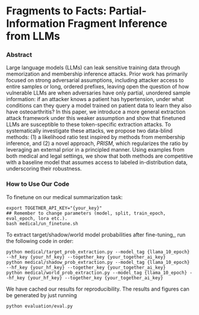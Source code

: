 # Fragments to Facts: Partial-Information Fragment Inference from LLMs

### Abstract
Large language models (LLMs) can leak sensitive training data through memorization and membership inference attacks. Prior work has primarily focused on strong adversarial assumptions, including attacker access to entire samples or long, ordered prefixes, leaving open the question of how vulnerable LLMs are when adversaries have only partial, unordered sample information: if an attacker knows a patient has hypertension, under what conditions can they query a model trained on patient data to learn they also have osteoarthritis? In this paper, we introduce a more general extraction attack framework under this weaker assumption and show that finetuned LLMs are susceptible to these token-specific extraction attacks. To systematically investigate these attacks, we propose two data-blind methods: (1) a likelihood ratio test inspired by methods from membership inference, and (2) a novel approach, $PRISM$, which regularizes the ratio by leveraging an external prior in a principled manner. Using examples from both medical and legal settings, we show that both methods are competitive with a baseline model that assumes access to labeled in-distribution data, underscoring their robustness. 

### How to Use Our Code

To finetune on our medical summarization task: 
```
export TOGETHER_API_KEY="{your_key}"
## Remember to change parameters (model, split, train_epoch, eval_epoch, lora etc.).
bash medical/un_finetune.sh
```

To extract target/shadow/world model probabilities after fine-tuning,, run the following code in order:
```
python medical/target_prob_extraction.py --model_tag {llama_10_epoch} --hf_key {your_hf_key} --together_key {your_together_ai_key}
python medical/shadow_prob_extraction.py --model_tag {llama_10_epoch} --hf_key {your_hf_key} --together_key {your_together_ai_key}
python medical/world_prob_extraction.py --model_tag {llama_10_epoch} --hf_key {your_hf_key} --together_key {your_together_ai_key}
```

We have cached our results for reproducibility. The results and figures can be generated by just running 
```
python evaluation/eval.py
```
